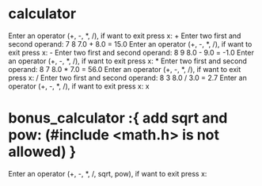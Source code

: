 # calculator
Enter an operator (+, -, *, /), if want to exit press x: +
Enter two first and second operand: 7 8
7.0 + 8.0 = 15.0
Enter an operator (+, -, *, /), if want to exit press x: -
Enter two first and second operand: 8 9
8.0 - 9.0 = -1.0
Enter an operator (+, -, *, /), if want to exit press x: *
Enter two first and second operand: 8 7
8.0 * 7.0 = 56.0
Enter an operator (+, -, *, /), if want to exit press x: /
Enter two first and second operand: 8 3
8.0 / 3.0 = 2.7
Enter an operator (+, -, *, /), if want to exit press x: x

# bonus_calculator :{ add sqrt and pow: (#include <math.h> is not allowed) }
Enter an operator (+, -, *, /, sqrt, pow), if want to exit press x:

